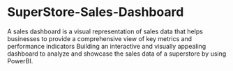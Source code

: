 # SuperStore-Sales-Dashboard
A sales dashboard is a visual representation of sales data that helps businesses to provide a comprehensive view of key metrics and performance indicators
Building  an interactive and visually appealing 
dashboard to analyze and showcase the sales data of 
a superstore by using PowerBI.
